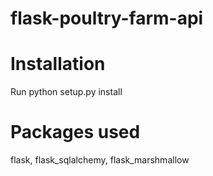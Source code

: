 # flask-poultry-farm-api

# Installation 
Run python setup.py install

# Packages used
flask,
flask_sqlalchemy,
flask_marshmallow
